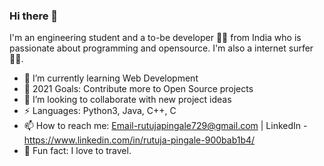 ### Hi there 👋
I'm an engineering student and a to-be developer 👨‍💻 from India who is passionate about programming and opensource. I'm also a internet surfer 🏄‍♂️.

- 🌱 I’m currently learning Web Development
- 🥅 2021 Goals: Contribute more to Open Source projects
- 👯 I’m looking to collaborate with new project ideas
- ⚡ Languages: Python3, Java, C++, C
- 📫 How to reach me: Email-rutujapingale729@gmail.com | LinkedIn - https://www.linkedin.com/in/rutuja-pingale-900bab1b4/
- 🤪 Fun fact: I love to travel.

